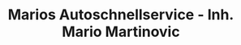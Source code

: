 ---
title: "Marios Autoschnellservice - Inh. Mario Martinovic"
url: /wiener-neustadt/marios-autoschnellservice-inh-mario-martinovic/
shop: Autowerkstatt
---